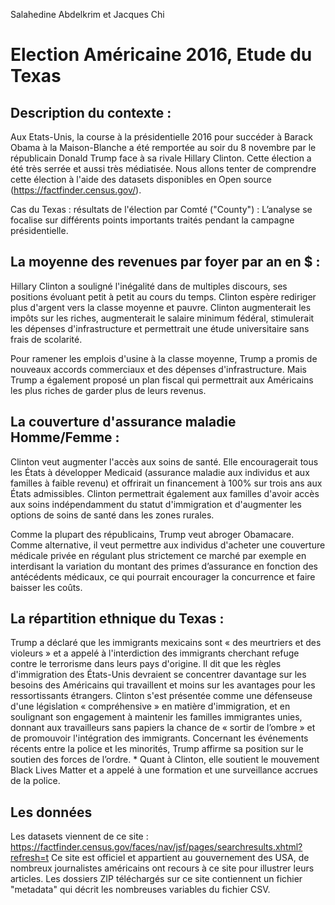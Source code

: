 Salahedine Abdelkrim et Jacques Chi
#  **Election Américaine 2016, Etude du Texas**

## Description du contexte :

Aux Etats-Unis, la course à la présidentielle 2016 pour succéder à Barack Obama
à la Maison-Blanche a été remportée au soir du 8 novembre par le républicain 
Donald Trump face à sa rivale Hillary Clinton. Cette élection a été très serrée
et aussi très médiatisée. Nous allons tenter de comprendre cette élection à 
l'aide des datasets disponibles en Open source (https://factfinder.census.gov/).

Cas du Texas : résultats de l'élection par Comté ("County") :
L’analyse se focalise sur différents points importants traités pendant la 
campagne présidentielle.

## La moyenne des revenues par foyer par an en $ :

Hillary Clinton a souligné l'inégalité dans de multiples discours, 
ses positions évoluant petit à petit au cours du temps. Clinton espère 
rediriger plus d'argent vers la classe moyenne et pauvre. Clinton augmenterait
les impôts sur les riches, augmenterait le salaire minimum fédéral, stimulerait
les dépenses d'infrastructure et permettrait une étude universitaire sans 
frais de scolarité.

Pour ramener les emplois d'usine à la classe moyenne, Trump a promis de 
nouveaux accords commerciaux et des dépenses d'infrastructure. Mais Trump a 
également proposé un plan fiscal qui permettrait aux Américains les plus 
riches de garder plus de leurs revenus.

## La couverture d'assurance maladie Homme/Femme :

Clinton veut augmenter l'accès aux soins de santé. Elle encouragerait tous 
les États à développer Medicaid (assurance maladie aux individus et 
aux familles à faible revenu) et offrirait un financement à 100% sur trois ans 
aux États admissibles. Clinton permettrait également aux familles d'avoir accès
aux soins indépendamment du statut d'immigration et d'augmenter les options 
de soins de santé dans les zones rurales.

Comme la plupart des républicains, Trump veut abroger Obamacare. 
Comme alternative, il veut permettre aux individus d'acheter une couverture 
médicale privée en régulant plus strictement ce marché par exemple 
en interdisant la variation du montant des primes d’assurance en fonction 
des antécédents médicaux, ce qui pourrait encourager la concurrence 
et faire baisser les coûts.

## La répartition ethnique du Texas :

Trump a déclaré que les immigrants mexicains sont 
« des meurtriers et des violeurs » et a appelé à l'interdiction des immigrants 
cherchant refuge contre le terrorisme dans leurs pays d'origine. Il dit que les 
règles d'immigration des États-Unis devraient se concentrer davantage sur les 
besoins des Américains qui travaillent et moins sur les avantages pour 
les ressortissants étrangers.
Clinton s'est présentée comme une défenseuse d'une législation 
« compréhensive » en matière d'immigration, et en soulignant son engagement 
à maintenir les familles immigrantes unies, donnant aux travailleurs 
sans papiers la chance de « sortir de l’ombre » et de promouvoir 
l'intégration des immigrants.
Concernant les événements récents entre la police et les minorités, 
Trump affirme sa position sur le soutien des forces de l’ordre. *
Quant à Clinton, elle soutient le mouvement Black Lives Matter et a 
appelé à une formation et une surveillance accrues de la police.


## Les données

Les datasets viennent de ce site :
https://factfinder.census.gov/faces/nav/jsf/pages/searchresults.xhtml?refresh=t
Ce site est officiel et appartient au gouvernement des USA, 
de nombreux journalistes américains ont recours à ce site pour 
illustrer leurs articles.
Les dossiers ZIP téléchargés sur ce site contiennent un fichier 
"metadata" qui décrit les nombreuses variables du fichier CSV.


